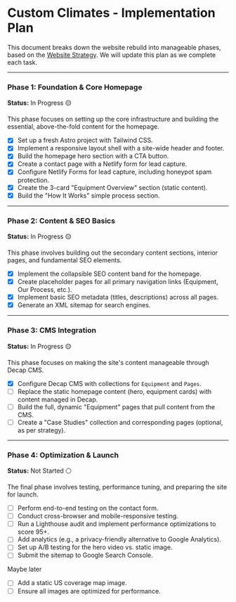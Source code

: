 # Custom Climates - Implementation Plan

This document breaks down the website rebuild into manageable phases, based on the [Website Strategy](./website-strategy.md). We will update this plan as we complete each task.

---

### Phase 1: Foundation & Core Homepage
**Status:** In Progress 🟡

This phase focuses on setting up the core infrastructure and building the essential, above-the-fold content for the homepage.

- [x] Set up a fresh Astro project with Tailwind CSS.
- [x] Implement a responsive layout shell with a site-wide header and footer.
- [x] Build the homepage hero section with a CTA button.
- [x] Create a contact page with a Netlify form for lead capture.
- [x] Configure Netlify Forms for lead capture, including honeypot spam protection.
- [x] Create the 3-card "Equipment Overview" section (static content).
- [x] Build the "How It Works" simple process section.

---

### Phase 2: Content & SEO Basics
**Status:** In Progress 🟡

This phase involves building out the secondary content sections, interior pages, and fundamental SEO elements.

- [x] Implement the collapsible SEO content band for the homepage.
- [x] Create placeholder pages for all primary navigation links (Equipment, Our Process, etc.).
- [x] Implement basic SEO metadata (titles, descriptions) across all pages.
- [x] Generate an XML sitemap for search engines.

---

### Phase 3: CMS Integration
**Status:** In Progress 🟡

This phase focuses on making the site's content manageable through Decap CMS.

- [x] Configure Decap CMS with collections for `Equipment` and `Pages`.
- [ ] Replace the static homepage content (hero, equipment cards) with content managed in Decap.
- [ ] Build the full, dynamic "Equipment" pages that pull content from the CMS.
- [ ] Create a "Case Studies" collection and corresponding pages (optional, as per strategy).

---

### Phase 4: Optimization & Launch
**Status:** Not Started ⚪

The final phase involves testing, performance tuning, and preparing the site for launch.

- [ ] Perform end-to-end testing on the contact form.
- [ ] Conduct cross-browser and mobile-responsive testing.
- [ ] Run a Lighthouse audit and implement performance optimizations to score 95+.
- [ ] Add analytics (e.g., a privacy-friendly alternative to Google Analytics).
- [ ] Set up A/B testing for the hero video vs. static image.
- [ ] Submit the sitemap to Google Search Console.

Maybe later
- [ ] Add a static US coverage map image.
- [ ] Ensure all images are optimized for performance.